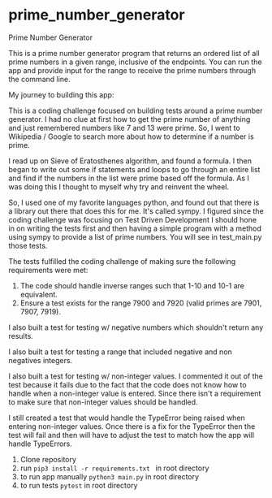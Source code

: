 # prime_number_generator
Prime Number Generator

This is a prime number generator program that returns an ordered list of all prime numbers in a given range,
inclusive of the endpoints. You can run the app and provide input for the range to receive the prime numbers through the command line.

My journey to building this app:

This is a coding challenge focused on building tests around a prime number generator. I had no clue at first how to get the prime number of anything and just remembered numbers like 7 and 13 were prime. So, I went to Wikipedia / Google to search more about how to determine if a number is prime. 

I read up on Sieve of Eratosthenes algorithm, and found a formula. I then began to write out some if statements and loops to go through an entire list and find if the numbers in the list were prime based off the formula. As I was doing this I thought to myself why try and reinvent the wheel.

So, I used one of my favorite languages python, and found out that there is a library out there that does this for me. It's called sympy. I figured since the coding challenge was focusing on Test Driven Development I should hone in on writing the tests first and then having a simple program with a method using sympy to provide a list of prime numbers. You will see in test_main.py those tests.

The tests fulfilled the coding challenge of making sure the following requirements were met:
1. The code should handle inverse ranges such that 1-10 and 10-1 are equivalent.
2. Ensure a test exists for the range 7900 and 7920 (valid primes are 7901, 7907, 7919).

I also built a test for testing w/ negative numbers which shouldn't return any results.

I also built a test for testing a range that included negative and non negatives integers.

I also built a test for testing w/ non-integer values. I commented it out of the test because it fails due to the fact that the code does not know how to handle when a non-integer value is entered. Since there isn't a requirement to make sure that non-integer values should be handled.

I still created a test that would handle the TypeError being raised when entering non-integer values. Once there is a fix for the TypeError then the test will fail and then will have to adjust the test to match how the app will handle TypeErrors.


1. Clone repository
2. run `pip3 install -r requirements.txt ` in root directory
3. to run app manually `python3 main.py` in root directory
4. to run tests `pytest` in root directory  